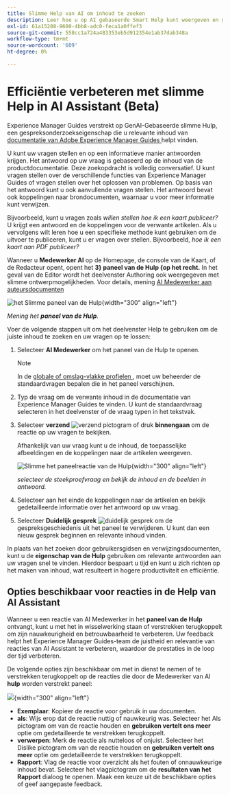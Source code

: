 ```yaml
---
title: Slimme Help van AI om inhoud te zoeken
description: Leer hoe u op AI gebaseerde Smart Help kunt weergeven en gebruiken.
exl-id: 61a15208-9600-4bb8-adc0-feca1a0ffef3
source-git-commit: 558cc1a724a483353eb5d912354e1ab37dab348a
workflow-type: tm+mt
source-wordcount: '609'
ht-degree: 0%

---
```


# Efficiëntie verbeteren met slimme Help in AI Assistant (Beta)

Experience Manager Guides verstrekt op GenAI-Gebaseerde slimme Hulp, een gespreksonderzoekseigenschap die u relevante inhoud van [ documentatie van Adobe Experience Manager Guides ](https://experienceleague.adobe.com/en/docs/experience-manager-guides/using/overview) helpt vinden.

U kunt uw vragen stellen en op een informatieve manier antwoorden krijgen. Het antwoord op uw vraag is gebaseerd op de inhoud van de productdocumentatie. Deze zoekopdracht is volledig conversatief. U kunt vragen stellen over de verschillende functies van Experience Manager Guides of vragen stellen over het oplossen van problemen. Op basis van het antwoord kunt u ook aanvullende vragen stellen. Het antwoord bevat ook koppelingen naar brondocumenten, waarnaar u voor meer informatie kunt verwijzen.

Bijvoorbeeld, kunt u vragen zoals *willen stellen hoe ik een kaart publiceer?* U krijgt een antwoord en de koppelingen voor de verwante artikelen. Als u vervolgens wilt leren hoe u een specifieke methode kunt gebruiken om de uitvoer te publiceren, kunt u er vragen over stellen. Bijvoorbeeld, *hoe ik een kaart aan PDF publiceer?*

Wanneer u **Medewerker AI** op de Homepage, de console van de Kaart, of de Redacteur opent, opent het **3&rbrace; paneel van de Hulp &lbrace;op het recht.** In het geval van de Editor wordt het deelvenster Authoring ook weergegeven met slimme ontwerpmogelijkheden. Voor details, mening [ AI Medewerker aan auteursdocumenten ](./ai-assistant-right-panel.md)

![ het Slimme paneel van de Hulp ](images/smart-help-panel.png){width="300" align="left"}

*Mening het **paneel van de Hulp**.*

Voer de volgende stappen uit om het deelvenster Help te gebruiken om de juiste inhoud te zoeken en uw vragen op te lossen:

1. Selecteer **AI Medewerker** om het paneel van de Hulp te openen.

   >[!NOTE]
   >
   > In de [ globale of omslag-vlakke profielen ](../cs-install-guide/conf-folder-level.md#conf-ai-guides-assistant), moet uw beheerder de standaardvragen bepalen die in het paneel verschijnen.

1. Typ de vraag om de verwante inhoud in de documentatie van Experience Manager Guides te vinden. U kunt de standaardvraag selecteren in het deelvenster of de vraag typen in het tekstvak.

1. Selecteer **verzend** ![ verzend pictogram ](images/send-icon.svg) of druk **binnengaan** om de reactie op uw vragen te bekijken.

   Afhankelijk van uw vraag kunt u de inhoud, de toepasselijke afbeeldingen en de koppelingen naar de artikelen weergeven.

   ![ Slimme het paneelreactie van de Hulp ](images/smart-help-panel-response.png){width="300" align="left"}


   *selecteer de steekproefvraag en bekijk de inhoud en de beelden in antwoord.*

1. Selecteer aan het einde de koppelingen naar de artikelen en bekijk gedetailleerde informatie over het antwoord op uw vraag.


1. Selecteer **Duidelijk gesprek** ![ duidelijk gesprek ](images/clear-conversation-icon.svg) om de gespreksgeschiedenis uit het paneel te verwijderen. U kunt dan een nieuw gesprek beginnen en relevante inhoud vinden.

In plaats van het zoeken door gebruikersgidsen en verwijzingsdocumenten, kunt u de **eigenschap van de Hulp** gebruiken om relevante antwoorden aan uw vragen snel te vinden. Hierdoor bespaart u tijd en kunt u zich richten op het maken van inhoud, wat resulteert in hogere productiviteit en efficiëntie.

## Opties beschikbaar voor reacties in de Help van AI Assistant

Wanneer u een reactie van AI Medewerker in het **paneel van de Hulp** ontvangt, kunt u met het in wisselwerking staan of verstrekken terugkoppelt om zijn nauwkeurigheid en betrouwbaarheid te verbeteren. Uw feedback helpt het Experience Manager Guides-team de juistheid en relevantie van reacties van AI Assistant te verbeteren, waardoor de prestaties in de loop der tijd verbeteren.

De volgende opties zijn beschikbaar om met in dienst te nemen of te verstrekken terugkoppelt op de reacties die door de Medewerker van AI **hulp** worden verstrekt paneel:

![](images/ai-assistant-response-options.png){width="300" align="left"}

- **Exemplaar**: Kopieer de reactie voor gebruik in uw documenten.
- **als**: Wijs erop dat de reactie nuttig of nauwkeurig was. Selecteer het Als pictogram om van de reactie houden en **gebruiken vertelt ons meer** optie om gedetailleerde te verstrekken terugkoppelt.
- **verwerpen**: Merk de reactie als nutteloos of onjuist. Selecteer het Dislike pictogram om van de reactie houden en **gebruiken vertelt ons meer** optie om gedetailleerde te verstrekken terugkoppelt.
- **Rapport**: Vlag de reactie voor overzicht als het fouten of onnauwkeurige inhoud bevat. Selecteer het vlagpictogram om de **resultaten van het Rapport** dialoog te openen. Maak een keuze uit de beschikbare opties of geef aangepaste feedback.